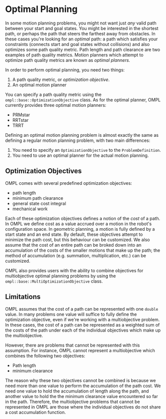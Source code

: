 # Optimal Planning

In some motion planning problems, you might not want just _any_ valid path between your start and goal states. You might be interested in the shortest path, or perhaps the path that steers the farthest away from obstacles. In these cases you're looking for an _optimal_ path: a path which satisfies your constraints (connects start and goal states without collisions) and also optimizes some path quality metric. Path length and path clearance are two examples of path quality metrics. Motion planners which attempt to optimize path quality metrics are known as _optimal planners_.

In order to perform optimal planning, you need two things:

1. A path quality metric, or _optimization objective_.
2. An optimal motion planner

You can specify a path quality metric using the `ompl::base::OptimizationObjective` class. As for the optimal planner, OMPL currently provides three optimal motion planners: 

- PRMstar
- RRTstar
- TRRT

Defining an optimal motion planning problem is almost exactly the same as defining a regular motion planning problem, with two main differences:
1. You need to specify an `OptimizationObjective` to the `ProblemDefinition`.
2. You need to use an optimal planner for the actual motion planning.

## Optimization Objectives

OMPL comes with several predefined optimization objectives:

- path length
- minimum path clearance
- general state cost integral
- mechanical work

Each of these optimization objectives defines a notion of the _cost_ of a path. In OMPL we define cost as a value accrued over a motion in the robot's configuration space.  In geometric planning, a motion is fully defined by a start state and an end state. By default, these objectives attempt to minimize the path cost, but this behaviour can be customized. We also assume that the cost of an entire path can be broked down into an accumulation of the costs of the smaller motions that make up the path; the method of accumulation (e.g. summation, multiplication, etc.) can be customized.

OMPL also provides users with the ability to combine objectives for multiobjective optimal planning problems by using the `ompl::base::MultiOptimizationObjective` class.

## Limitations

OMPL assumes that the cost of a path can be represented with one `double` value. In many problems one value will suffice to fully define the optimization objective, even if we're working with a multiobjective problem. In these cases, the cost of a path can be represented as a weighted sum of the costs of the path under each of the individual objectives which make up the multiobjective.

However, there are problems that cannot be represented with this assumption. For instance, OMPL cannot represent a multiobjective which combines the following two objectives:

- Path length
- minimum clearance

The reason why these two objectives cannot be combined is because we need more than one value to perform the accumulation of the path cost. We need one value to hold the accumulation of length along the path, and another value to hold the the minimum clearance value encountered so far in the path. Therefore, the multiobjective problems that cannot be represented in OMPL are those where the individual objectives do not share a cost accumulation function.
